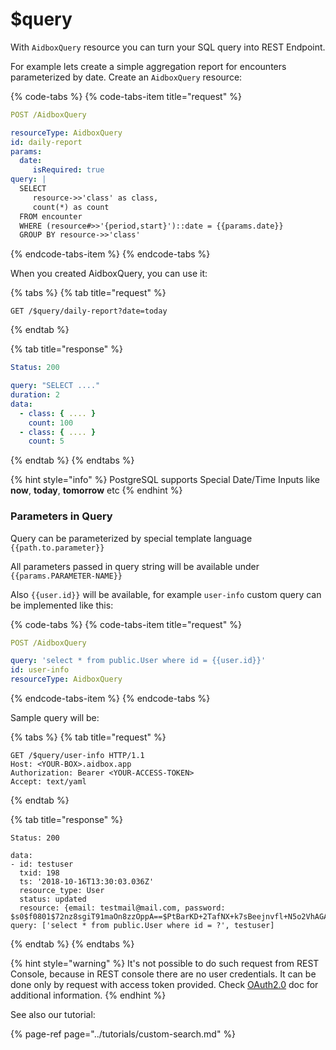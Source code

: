 # $query

With `AidboxQuery` resource you can turn your SQL query into REST Endpoint.

For example lets create a simple aggregation report for encounters parameterized by date. Create an `AidboxQuery` resource:

{% code-tabs %}
{% code-tabs-item title="request" %}
```yaml
POST /AidboxQuery

resourceType: AidboxQuery
id: daily-report
params:
  date:
     isRequired: true
query: |
  SELECT 
     resource->>'class' as class, 
     count(*) as count
  FROM encounter 
  WHERE (resource#>>'{period,start}')::date = {{params.date}}
  GROUP BY resource->>'class'
```
{% endcode-tabs-item %}
{% endcode-tabs %}

When you created AidboxQuery, you can use it:

{% tabs %}
{% tab title="request" %}
```
GET /$query/daily-report?date=today
```
{% endtab %}

{% tab title="response" %}
```yaml
Status: 200

query: "SELECT ...."
duration: 2
data:
  - class: { .... }
    count: 100
  - class: { .... }
    count: 5
```
{% endtab %}
{% endtabs %}

{% hint style="info" %}
PostgreSQL supports Special Date/Time Inputs like **now**, **today**, **tomorrow** etc
{% endhint %}

### Parameters in Query

Query can be parameterized by special template language `{{path.to.parameter}}`

All parameters passed in query string will be available under `{{params.PARAMETER-NAME}}`

Also `{{user.id}}` will be available, for example `user-info` custom query can be implemented like this:

{% code-tabs %}
{% code-tabs-item title="request" %}
```yaml
POST /AidboxQuery

query: 'select * from public.User where id = {{user.id}}'
id: user-info
resourceType: AidboxQuery
```
{% endcode-tabs-item %}
{% endcode-tabs %}

Sample query will be:

{% tabs %}
{% tab title="request" %}
```http
GET /$query/user-info HTTP/1.1
Host: <YOUR-BOX>.aidbox.app
Authorization: Bearer <YOUR-ACCESS-TOKEN>
Accept: text/yaml
```
{% endtab %}

{% tab title="response" %}
```text
Status: 200

data:
- id: testuser
  txid: 198
  ts: '2018-10-16T13:30:03.036Z'
  resource_type: User
  status: updated
  resource: {email: testmail@mail.com, password: $s0$f0801$72nz8sgiT91maOn8zzOppA==$PtBarKD+2TafNX+k7sBeejnvfl+N5o2VhAGA7y+JIRA=}
query: ['select * from public.User where id = ?', testuser]

```
{% endtab %}
{% endtabs %}

{% hint style="warning" %}
It's not possible to do such request from REST Console, because in REST console there are no user credentials. It can be done only by request with access token provided. Check [OAuth2.0](../security/oauth-2.0/) doc for additional information.
{% endhint %}

See also our tutorial:

{% page-ref page="../tutorials/custom-search.md" %}

